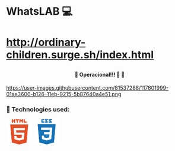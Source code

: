 <h1>WhatsLAB 💻<h1>

http://ordinary-children.surge.sh/index.html


  
  
<h4 align="center"> 
	🚧  Operacional!!! 🚀  🚧
</h4>

https://user-images.githubusercontent.com/81537288/117601999-01ae3600-b126-11eb-9215-5b87640a4e51.png



<h3>🚀 Technologies used:</h3>
<img src="https://github.com/devicons/devicon/raw/master/icons/html5/html5-plain-wordmark.svg" alt="html5" width="70" height="70" style="max-width:100%;">

<img src="https://github.com/devicons/devicon/raw/master/icons/css3/css3-plain-wordmark.svg" alt="css3" width="70" height="70" style="max-width:100%;">
